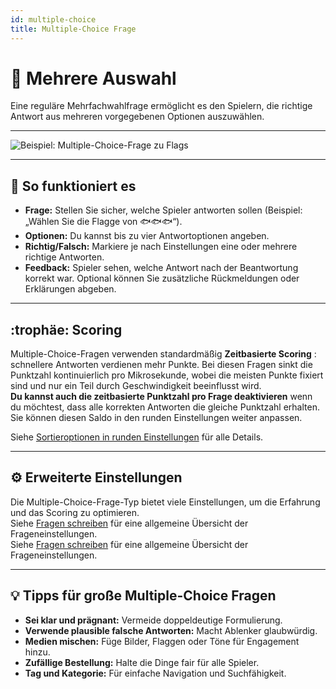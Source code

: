 ```yaml
---
id: multiple-choice
title: Multiple-Choice Frage
---
```


# 🔢 Mehrere Auswahl

Eine reguläre Mehrfachwahlfrage ermöglicht es den Spielern, die richtige Antwort aus mehreren vorgegebenen Optionen auszuwählen.

---

![Beispiel: Multiple-Choice-Frage zu Flags](/images/question-modes/multiple-choice/multiple-choice-wales.png)

---

## 📝 So funktioniert es

- **Frage:** Stellen Sie sicher, welche Spieler antworten sollen (Beispiel: „Wählen Sie die Flagge von 🐟🐟🐟“).
- **Optionen:** Du kannst bis zu vier Antwortoptionen angeben.
- **Richtig/Falsch:** Markiere je nach Einstellungen eine oder mehrere richtige Antworten.
- **Feedback:** Spieler sehen, welche Antwort nach der Beantwortung korrekt war. Optional können Sie zusätzliche Rückmeldungen oder Erklärungen abgeben.

---

## :trophäe: Scoring

Multiple-Choice-Fragen verwenden standardmäßig **Zeitbasierte Scoring** : schnellere Antworten verdienen mehr Punkte. Bei diesen Fragen sinkt die Punktzahl kontinuierlich pro Mikrosekunde, wobei die meisten Punkte fixiert sind und nur ein Teil durch Geschwindigkeit beeinflusst wird.\
**Du kannst auch die zeitbasierte Punktzahl pro Frage deaktivieren** wenn du möchtest, dass alle korrekten Antworten die gleiche Punktzahl erhalten.\
Sie können diesen Saldo in den runden Einstellungen weiter anpassen.

Siehe [Sortieroptionen in runden Einstellungen](../editor/008-round-options.md#scoring) für alle Details.

---

## ⚙️ Erweiterte Einstellungen

Die Multiple-Choice-Frage-Typ bietet viele Einstellungen, um die Erfahrung und das Scoring zu optimieren.\
Siehe [Fragen schreiben](../editor/005-writing-questions.md) für eine allgemeine Übersicht der Frageneinstellungen.\
Siehe [Fragen schreiben](../editor/005-writing-questions.md) für eine allgemeine Übersicht der Frageneinstellungen.

---

## 💡 Tipps für große Multiple-Choice Fragen

- **Sei klar und prägnant:** Vermeide doppeldeutige Formulierung.
- **Verwende plausible falsche Antworten:** Macht Ablenker glaubwürdig.
- **Medien mischen:** Füge Bilder, Flaggen oder Töne für Engagement hinzu.
- **Zufällige Bestellung:** Halte die Dinge fair für alle Spieler.
- **Tag und Kategorie:** Für einfache Navigation und Suchfähigkeit.
